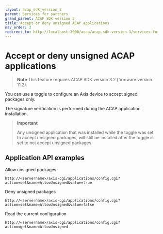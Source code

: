 ```yaml
---
layout: acap_sdk_version_3
parent: Services for partners
grand_parent: ACAP SDK version 3
title: Accept or deny unsigned ACAP applications
nav_order: 3
redirect_to: http://localhost:3000/acap/acap-sdk-version-3/services-for-partners/accept-or-deny-unsigned-acap-applications
---
```

# Accept or deny unsigned ACAP applications

> **Note**
> This feature requires ACAP SDK version 3.2 (firmware version 11.2).

You can use a toggle to configure an Axis device to accept signed packages only.

The signature verification is performed during the ACAP application installation.

> **Important**
>
> Any unsigned application that was installed while the toggle was set to accept unsigned packages, will still be installed after the toggle is set to not accept unsigned packages.

## Application API examples

Allow unsigned packages

```text
http://<servername>/axis-cgi/applications/config.cgi?action=set&name=AllowUnsigned&value=true
```

Deny unsigned packages

```text
http://<servername>/axis-cgi/applications/config.cgi?action=set&name=AllowUnsigned&value=false
```

Read the current configuration

```text
http://<servername>/axis-cgi/applications/config.cgi?action=get&name=AllowUnsigned
```
